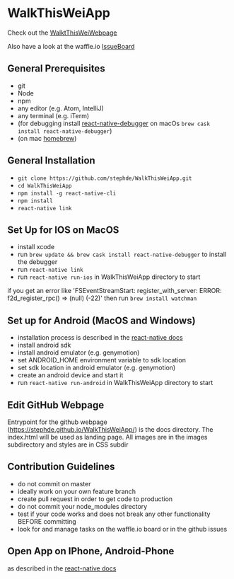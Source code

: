 # WalkThisWeiApp

Check out the [WalktThisWeiWebpage](https://stephde.github.io/WalkThisWeiApp/)

Also have a look at the waffle.io [IssueBoard](https://waffle.io/stephde/WalkThisWeiApp)


## General Prerequisites
- git
- Node
- npm
- any editor (e.g. Atom, IntelliJ)
- any terminal (e.g. iTerm)
- (for debugging install [react-native-debugger](https://github.com/jhen0409/react-native-debugger) on macOs `brew cask install react-native-debugger`)
- (on mac [homebrew](https://brew.sh/)) 


## General Installation
- `git clone https://github.com/stephde/WalkThisWeiApp.git`
- `cd WalkThisWeiApp`
- `npm install -g react-native-cli`
- `npm install`
- `react-native link`


## Set Up for IOS on MacOS
- install xcode
- run `brew update && brew cask install react-native-debugger` to install the debugger
- run `react-native link`
- run `react-native run-ios` in WalkThisWeiApp directory to start

if you get an error like 'FSEventStreamStart: register_with_server: ERROR: f2d_register_rpc() => (null) (-22)'
then run `brew install watchman`


## Set up for Android (MacOS and Windows)
- installation process is described in the [react-native docs](https://facebook.github.io/react-native/releases/0.23/docs/android-setup.html)
- install android sdk
- install android emulator (e.g. genymotion)
- set ANDROID_HOME environment variable to sdk location
- set sdk location in android emulator (e.g. genymotion)
- create an android device and start it
- run `react-native run-android` in WalkThisWeiApp directory to start

## Edit GitHub Webpage
Entrypoint for the github webpage (https://stephde.github.io/WalkThisWeiApp/)
is the docs directory. The index.html will be used as landing page.
All images are in the images subdirectory and styles are in CSS subdir

## Contribution Guidelines
- do not commit on master
- ideally work on your own feature branch
- create pull request in order to get code to production
- do not commit your node_modules directory
- test if your code works and does not break any other functionality BEFORE committing
- look for and manage tasks on the waffle.io board or in the github issues


## Open App on IPhone, Android-Phone
as described in the [react-native docs](https://facebook.github.io/react-native/docs/running-on-device.html)

